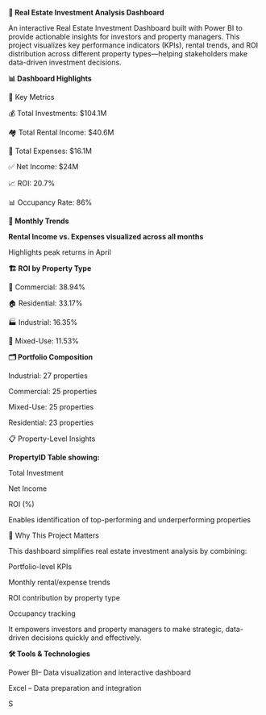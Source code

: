**🏢 Real Estate Investment Analysis Dashboard**



An interactive Real Estate Investment Dashboard built with Power BI to provide actionable insights for investors and property managers. This project visualizes key performance indicators (KPIs), rental trends, and ROI distribution across different property types—helping stakeholders make data-driven investment decisions.



**📊 Dashboard Highlights**

🔑 Key Metrics



💰 Total Investments: $104.1M



🏘 Total Rental Income: $40.6M



💸 Total Expenses: $16.1M



✅ Net Income: $24M



📈 ROI: 20.7%



📊 Occupancy Rate: 86%



**📅 Monthly Trends**



**Rental Income vs. Expenses visualized across all months**



Highlights peak returns in April



**🏗 ROI by Property Type**



🏢 Commercial: 38.94%



🏠 Residential: 33.17%



🏭 Industrial: 16.35%



🏬 Mixed-Use: 11.53%



**🗂 Portfolio Composition**



Industrial: 27 properties



Commercial: 25 properties



Mixed-Use: 25 properties



Residential: 23 properties



📋 Property-Level Insights



**PropertyID Table showing:**



Total Investment



Net Income



ROI (%)



Enables identification of top-performing and underperforming properties



🚀 Why This Project Matters



This dashboard simplifies real estate investment analysis by combining:



Portfolio-level KPIs



Monthly rental/expense trends



ROI contribution by property type



Occupancy tracking



It empowers investors and property managers to make strategic, data-driven decisions quickly and effectively.



**🛠 Tools \& Technologies**



Power BI– Data visualization and interactive dashboard

Excel – Data preparation and integration

S

